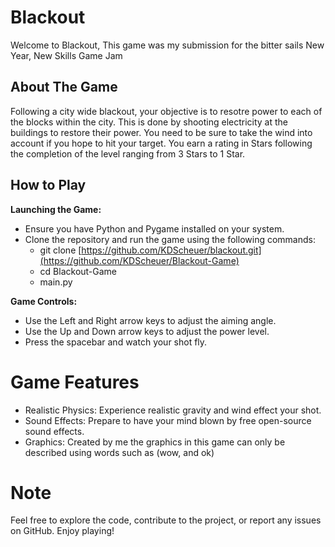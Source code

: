 # **Blackout**

Welcome to Blackout, This game was my submission for the bitter sails New Year, New Skills Game Jam

## **About The Game**
Following a city wide blackout, your objective is to resotre power to each of the blocks within the city. 
This is done by shooting electricity at the buildings to restore their power. You need to be sure to take
the wind into account if you hope to hit your target. You earn a rating in Stars following the completion 
of the level ranging from 3 Stars to 1 Star.

## **How to Play**
**Launching the Game:**
 - Ensure you have Python and Pygame installed on your system.
 - Clone the repository and run the game using the following commands:
    - git clone [https://github.com/KDScheuer/blackout.git](https://github.com/KDScheuer/Blackout-Game)
    - cd Blackout-Game
    - main.py
      
**Game Controls:**
 - Use the Left and Right arrow keys to adjust the aiming angle.
 - Use the Up and Down arrow keys to adjust the power level.
 - Press the spacebar and watch your shot fly.

# **Game Features**
 - Realistic Physics: Experience realistic gravity and wind effect your shot.
 - Sound Effects: Prepare to have your mind blown by free open-source sound effects.
 - Graphics: Created by me the graphics in this game can only be described using words such as (wow, and ok)

# **Note**
Feel free to explore the code, contribute to the project, or report any issues on GitHub. Enjoy playing!
